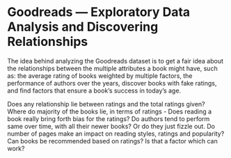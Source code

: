 # Goodreads — Exploratory Data Analysis and Discovering Relationships
The idea behind analyzing the Goodreads dataset is to get a fair idea about the relationships between the multiple attributes a book might have, such as: the average rating of books weighted by multiple factors, the performance of authors over the years, discover books with fake ratings, and find factors that ensure a book’s success in today’s age.

Does any relationship lie between ratings and the total ratings given?<br>
Where do majority of the books lie, in terms of ratings - Does reading a book really bring forth bias for the ratings?
Do authors tend to perform same over time, with all their newer books? Or do they just fizzle out.
Do number of pages make an impact on reading styles, ratings and popularity?
Can books be recommended based on ratings? Is that a factor which can work?
